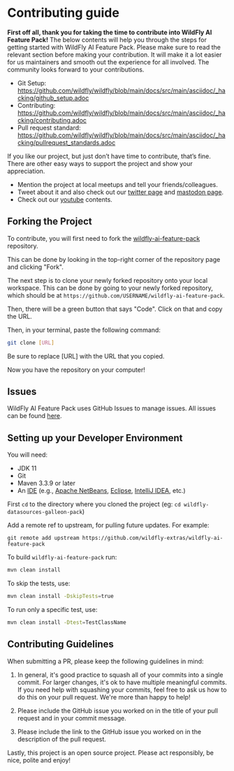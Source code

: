 # Contributing guide

**First off all, thank you for taking the time to contribute into WildFly AI Feature Pack!** The below contents will help you through the steps for getting started with WildFly AI Feature Pack. Please make sure to read the relevant section before making your contribution. It will make it a lot easier for us maintainers and smooth out the experience for all involved. The community looks forward to your contributions.

* Git Setup: https://github.com/wildfly/wildfly/blob/main/docs/src/main/asciidoc/_hacking/github_setup.adoc
* Contributing: https://github.com/wildfly/wildfly/blob/main/docs/src/main/asciidoc/_hacking/contributing.adoc
* Pull request standard: https://github.com/wildfly/wildfly/blob/main/docs/src/main/asciidoc/_hacking/pullrequest_standards.adoc

If you like our project, but just don’t have time to contribute, that’s fine. There are other easy ways to support the project and show your appreciation.

* Mention the project at local meetups and tell your friends/colleagues.
* Tweet about it and also check out our [twitter page](https://twitter.com/WildFlyAS) and [mastodon page](https://fosstodon.org/@wildflyas).
* Check out our [youtube](https://www.youtube.com/@WildFlyAS) contents.

## Forking the Project 
To contribute, you will first need to fork the [wildfly-ai-feature-pack](https://github.com/wildfly-extras/wildfly-ai-feature-pack) repository. 

This can be done by looking in the top-right corner of the repository page and clicking "Fork".

The next step is to clone your newly forked repository onto your local workspace. 
This can be done by going to your newly forked repository, which should be at `https://github.com/USERNAME/wildfly-ai-feature-pack`. 

Then, there will be a green button that says "Code". Click on that and copy the URL.

Then, in your terminal, paste the following command:
```bash
git clone [URL]
```
Be sure to replace [URL] with the URL that you copied.

Now you have the repository on your computer!

## Issues

WildFly AI Feature Pack uses GitHub Issues to manage issues. All issues can be found [here](https://github.com/wildfly-extras/wildfly-ai-feature-pack/issues).

## Setting up your Developer Environment
You will need:

* JDK 11
* Git
* Maven 3.3.9 or later
* An [IDE](https://en.wikipedia.org/wiki/Comparison_of_integrated_development_environments#Java)
(e.g., [Apache NetBeans](https://netbeans.apache.org/front/main/download/), [Eclipse](https://www.eclipse.org/downloads/), [IntelliJ IDEA](https://www.jetbrains.com/idea/download/), etc.)

First `cd` to the directory where you cloned the project (eg: `cd wildfly-datasources-galleon-pack`)

Add a remote ref to upstream, for pulling future updates.
For example:

```
git remote add upstream https://github.com/wildfly-extras/wildfly-ai-feature-pack
```
To build `wildfly-ai-feature-pack` run:
```bash
mvn clean install
```

To skip the tests, use:

```bash
mvn clean install -DskipTests=true
```

To run only a specific test, use:

```bash
mvn clean install -Dtest=TestClassName
```
## Contributing Guidelines

When submitting a PR, please keep the following guidelines in mind:

1. In general, it's good practice to squash all of your commits into a single commit. For larger changes, it's ok to have multiple meaningful commits. If you need help with squashing your commits, feel free to ask us how to do this on your pull request. We're more than happy to help!

2. Please include the GitHub issue you worked on in the title of your pull request and in your commit message. 

3. Please include the link to the GitHub issue you worked on in the description of the pull request.

Lastly, this project is an open source project. Please act responsibly, be nice, polite and enjoy!